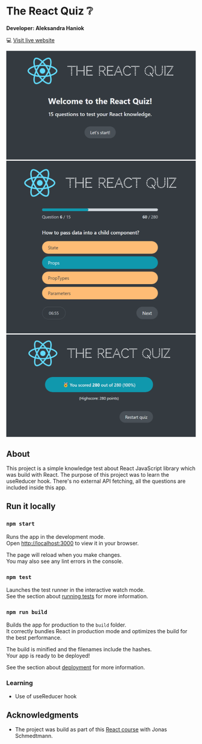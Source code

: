 # The React Quiz ❔

**Developer: Aleksandra Haniok**

💻 [Visit live website](https://the-react-quiz-ah.netlify.app)

![Mockup](mock-up-react-quiz.png)
![Mockup2](mock-up-react-quiz2.png)
![Mockup3](mock-up-react-quiz3.png)

## About

This project is a simple knowledge test about React JavaScript library which was build with React.
The purpose of this project was to learn the useReducer hook. There's no external API fetching, all the questions are included inside this app.

## Run it locally

### `npm start`

Runs the app in the development mode.\
Open [http://localhost:3000](http://localhost:3000) to view it in your browser.

The page will reload when you make changes.\
You may also see any lint errors in the console.

### `npm test`

Launches the test runner in the interactive watch mode.\
See the section about [running tests](https://facebook.github.io/create-react-app/docs/running-tests) for more information.

### `npm run build`

Builds the app for production to the `build` folder.\
It correctly bundles React in production mode and optimizes the build for the best performance.

The build is minified and the filenames include the hashes.\
Your app is ready to be deployed!

See the section about [deployment](https://facebook.github.io/create-react-app/docs/deployment) for more information.

### Learning

- Use of useReducer hook

## Acknowledgments

- The project was build as part of this [React course](https://www.udemy.com/course/the-ultimate-react-course/) with Jonas Schmedtmann.
